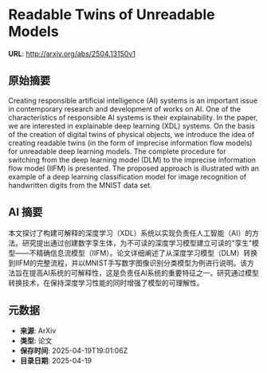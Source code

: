 # Readable Twins of Unreadable Models

**URL**: http://arxiv.org/abs/2504.13150v1

## 原始摘要

Creating responsible artificial intelligence (AI) systems is an important
issue in contemporary research and development of works on AI. One of the
characteristics of responsible AI systems is their explainability. In the
paper, we are interested in explainable deep learning (XDL) systems. On the
basis of the creation of digital twins of physical objects, we introduce the
idea of creating readable twins (in the form of imprecise information flow
models) for unreadable deep learning models. The complete procedure for
switching from the deep learning model (DLM) to the imprecise information flow
model (IIFM) is presented. The proposed approach is illustrated with an example
of a deep learning classification model for image recognition of handwritten
digits from the MNIST data set.


## AI 摘要

本文探讨了构建可解释的深度学习（XDL）系统以实现负责任人工智能（AI）的方法。研究提出通过创建数字孪生体，为不可读的深度学习模型建立可读的"孪生"模型——不精确信息流模型（IIFM）。论文详细阐述了从深度学习模型（DLM）转换到IIFM的完整流程，并以MNIST手写数字图像识别分类模型为例进行说明。该方法旨在提高AI系统的可解释性，这是负责任AI系统的重要特征之一。研究通过模型转换技术，在保持深度学习性能的同时增强了模型的可理解性。

## 元数据

- **来源**: ArXiv
- **类型**: 论文
- **保存时间**: 2025-04-19T19:01:06Z
- **目录日期**: 2025-04-19
